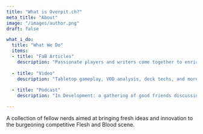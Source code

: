 ```yaml
---
title: "What is Overpit.ch?"
meta_title: "About"
image: "/images/author.png"
draft: false

what_i_do:
  title: "What We Do"
  items:
  - title: "FaB Articles"
    description: "Passionate players and writers come together to enrich out shared resources."
  
  - title: "Video"
    description: "Tabletop gameplay, VOD analysis, deck techs, and more in the works."
  
  - title: "Podcast"
    description: "In Development: a gathering of good friends discussing Flesh and Blood."

---
```


A collection of fellow nerds aimed at bringing fresh ideas and innovation to the burgeoning competitive Flesh and Blood scene.
